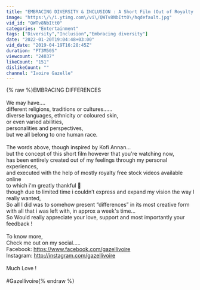 ```yaml
---
title: "EMBRACING DIVERSITY & INCLUSION : A Short Film (Out of Royalty free Video, Stock footage)"
image: "https:\/\/i.ytimg.com\/vi\/QWTv8NbItt0\/hqdefault.jpg"
vid_id: "QWTv8NbItt0"
categories: "Entertainment"
tags: ["Diversity","Inclusion","Embracing diversity"]
date: "2022-01-20T19:04:48+03:00"
vid_date: "2019-04-19T16:28:45Z"
duration: "PT3M50S"
viewcount: "24037"
likeCount: "151"
dislikeCount: ""
channel: "Ivoire Gazelle"
---
```

{% raw %}EMBRACING DIFFERENCES  <br /><br />We may have....<br />different religions, traditions or cultures......<br />diverse languages,  ethnicity or coloured skin, <br />or even varied abilities, <br />personalities and perspectives,<br />but we all belong to one human race. <br /><br />The words above, though inspired by Kofi Annan...<br />but the concept of this short film however that you're watching now, <br />has been entirely created out of my feelings through my personal experiences, <br />and executed with the help of mostly royalty free stock videos available online <br />to which i'm greatly thankful 🙏<br />though due to limited time i couldn’t express and expand my vision the way I really wanted, <br />So all I did was to somehow present “differences” in its most creative form with all that i was left with, in approx a week's time...<br />So Would really appreciate your love, support and most importantly your feedback !<br /><br />To know more,<br />Check me out on my social.....<br />Facebook: <a rel="nofollow" target="blank" href="https://www.facebook.com/gazellivoire">https://www.facebook.com/gazellivoire</a><br />Instagram: <a rel="nofollow" target="blank" href="http://instagram.com/gazellivoire">http://instagram.com/gazellivoire</a><br /><br />Much Love !<br /><br />#Gazellivoire{% endraw %}
